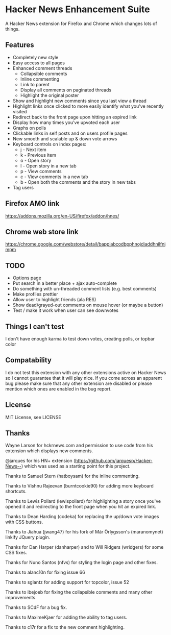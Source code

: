 Hacker News Enhancement Suite
=============================

A Hacker News extension for Firefox and Chrome which changes lots of things.

Features
--------
* Completely new style
* Easy access to all pages
* Enhanced comment threads
  * Collapsible comments
  * Inline commenting
  * Link to parent
  * Display all comments on paginated threads
  * Highlight the original poster
* Show and highlight new comments since you last view a thread
* Highlight links once clicked to more easily identify what you've recently visited
* Redirect back to the front page upon hitting an expired link
* Display how many times you've upvoted each user
* Graphs on polls
* Clickable links in self posts and on users profile pages
* New smooth and scalable up & down vote arrows
* Keyboard controls on index pages:
  * j - Next item
  * k - Previous item
  * o - Open story
  * l - Open story in a new tab
  * p - View comments
  * c - View comments in a new tab
  * b - Open both the comments and the story in new tabs
* Tag users

Firefox AMO link
----------------
https://addons.mozilla.org/en-US/firefox/addon/hnes/

Chrome web store link
---------------------
https://chrome.google.com/webstore/detail/bappiabcodbpphnojdiaddhnilfnjmpm

TODO
----
* Options page
* Put search in a better place + ajax auto-complete
* Do something with un-threaded comment lists (e.g. best comments)
* Make profiles prettier
* Allow user to highlight friends (ala RES)
* Show dead/grayed-out comments on mouse hover (or maybe a button)
* Test / make it work when user can see downvotes

Things I can't test
-------
I don't have enough karma to test down votes, creating polls, or topbar color

Compatability
-------
I do not test this extension with any other extensions active on Hacker News so I cannot guarantee that it will play nice. If you come across an apparent bug please make sure that any other extension are disabled or please mention which ones are enabled in the bug report.

License
-------
MIT License, see LICENSE

Thanks
------
Wayne Larson for hckrnews.com and permission to use code from his extension which displays new comments.

@jarques for his HN+ extension (https://github.com/jarquesp/Hacker-News--) which was used as a starting point for this project.

Thanks to Samuel Stern (hatboysam) for the inline commenting.

Thanks to Vishnu Rajeevan (burntcookie90) for adding more keyboard shortcuts.

Thanks to Lewis Pollard (lewispollard) for highlighting a story once you've opened it and redirecting to the front page when you hit an expired link.

Thanks to Dean Harding (codeka) for replacing the up/down vote images with CSS buttons.

Thanks to Jiahua (jwang47) for his fork of Már Örlygsson's (maranomynet) linkify JQuery plugin.

Thanks for Dan Harper (danharper) and to Will Ridgers (wridgers) for some CSS fixes.

Thanks for Nuno Santos (nfvs) for styling the login page and other fixes.

Thanks to alanc10n for fixing issue 66

Thanks to sglantz for adding support for topcolor, issue 52

Thanks to ibejoeb for fixing the collapsible comments and many other improvements.

Thanks to SCdF for a bug fix.

Thanks to MaximeKjaer for adding the ability to tag users.

Thanks to c17r for a fix to the new comment highlighting.
